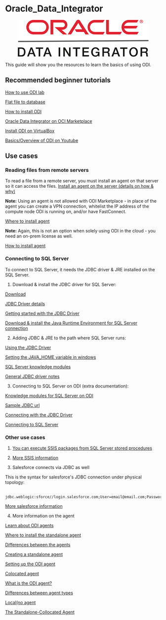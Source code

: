 # Oracle_Data_Integrator

<p align="center">
  <img src="https://github.com/GaryHostt/Oracle_Data_Integrator/blob/master/77.png?raw=true" alt="ODI"/>
</p>

This guide will show you the resources to learn the basics of using ODI. 

## Recommended beginner tutorials
[How to use ODI lab](https://www.oracle.com/technetwork/middleware/data-integrator/overview/odi-12c-getting-started-guide-2032250.pdf)

[Flat file to database](https://www.oracle.com/webfolder/technetwork/tutorials/obe/fmw/odi/odi_12c/odi12c_exp_flat_2_tbl/odi12c_exp_flat_2_tbl.html#section1)

[How to install ODI](https://docs.oracle.com/en/middleware/fusion-middleware/data-integrator/12.2.1.3/odimp/using-oracle-data-integrator-oracle-cloud-marketplace.pdf)

[Oracle Data Integrator on OCI Marketplace](https://cloudmarketplace.oracle.com/marketplace/en_US/listing/59419903)

[Install ODI on VirtualBox](https://www.oracle.com/downloads/developer-vm/community-downloads.html#odi)

[Basics/Overview of ODI on Youtube](https://www.youtube.com/watch?v=Mtz9mEQRBXA)

## Use cases

### Reading files from remote servers
To read a file from a remote server, you must install an agent on that server so it can access the files.
[Install an agent on the server (details on how & why)](https://community.oracle.com/thread/3892184)

**Note:** Using an agent is not allowed with ODI Marketplace - in place of the agent you can create a VPN connection, whitelist the IP address of the compute node ODI is running on, and/or have FastConnect.

[Where to install agent](https://www.ateam-oracle.com/understanding-where-to-install-the-odi-standalone-agent)

**Note:** Again, this is not an option when solely using ODI in the cloud - you need an on-prem license as well. 

[How to install agent](https://docs.oracle.com/en/middleware/data-integrator/12.2.1.3/tutorial-creating-standalone-agent/)

### Connecting to SQL Server

To connect to SQL Server, it needs the JDBC driver & JRE installed on the SQL Server.

1. Download & install the JDBC driver for SQL Server:

[Download](https://www.microsoft.com/en-us/download/details.aspx?id=58505)

[JDBC Driver details](https://docs.microsoft.com/en-us/sql/connect/jdbc/download-microsoft-jdbc-driver-for-sql-server?view=sql-server-ver15)

[Getting started with the JDBC Driver](https://blogs.msdn.microsoft.com/brian_swan/2011/03/02/getting-started-with-the-sql-server-jdbc-driver/)

[Download & install the Java Runtime Environment for SQL Server connection](https://www.oracle.com/technetwork/java/javase/downloads/index.html)

2. Adding JDBC & JRE to the path where SQL Server runs:

[Using the JDBC Driver](https://docs.microsoft.com/en-us/sql/connect/jdbc/using-the-jdbc-driver?view=sql-server-ver15)

[Setting the JAVA_HOME variable in windows](https://confluence.atlassian.com/doc/setting-the-java_home-variable-in-windows-8895.html)

[SQL Server knowledge modules](https://docs.oracle.com/html/E12644_03/ms_sqlserver.htm#BGBHDDGB)

[General JDBC driver notes](https://docs.microsoft.com/en-us/sql/connect/jdbc/overview-of-the-jdbc-driver?view=sql-server-ver15)

3. Connecting to SQL Server on ODI (extra documentation):

[Knowledge modules for SQL Server on ODI](https://docs.oracle.com/middleware/1212/odi/ODIKM/ms_sqlserver.htm#ODIKM957)

[Sample JDBC url](https://docs.microsoft.com/en-us/sql/connect/jdbc/connection-url-sample?view=sql-server-ver15)

[Connecting with the JDBC Driver](https://docs.microsoft.com/en-us/sql/connect/jdbc/connecting-to-sql-server-with-the-jdbc-driver?view=sql-server-ver15)

[Connecting to SQL Server](https://docs.oracle.com/html/E12644_03/ms_sqlserver.htm#BGBHDDGB)

### Other use cases
1. [You can execute SSIS packages from SQL Server stored procedures](https://www.mssqltips.com/sqlservertip/2992/how-to-execute-an-integration-services-ssis-package-from-a-sql-server-stored-procedure/)

2. [More SSIS information](https://docs.microsoft.com/en-us/sql/integration-services/deploy-and-execute-ssis-packages-using-stored-procedures?view=sql-server-2014)

3. Salesforce connects via JDBC as well

  This is the syntax for salesforce's JDBC connection under physical topology:
```     

jdbc.weblogic:sforce//login.salesforce.com;User=email@email.com;Password=password12345;SecurityToken=6gaFzpiuetpyubD6Yhadk;ljadDTlNKpX

```
[More salesforce information](https://blogs.perficient.com/2016/09/14/odi-integration-with-salesforce/)

4. More information on the agent

[Learn about ODI agents](https://blogs.oracle.com/dataintegration/learn-about-oracle-data-integrator-odi-agents)

[Where to install the standalone agent](https://www.ateam-oracle.com/understanding-where-to-install-the-odi-standalone-agent)

[Differences between the agents](https://www.ateam-oracle.com/odi-agents-standalone-jee-and-colocated)

[Creating a standalone agent](https://docs.oracle.com/en/middleware/fusion-middleware/tutorial-creating-standalone-agent/#CreatingaLogicalAgent)

[Setting up the ODI agent](https://www.oracle.com/webfolder/technetwork/tutorials/obe/fmw/odi/odi_11g/setup_odi_agent/setup_odi_agent.htm)

[Colocated agent](https://gerardnico.com/dit/odi/agent#colocated)

[What is the ODI agent?](https://dzone.com/articles/odi-11g-odi-12c-whats-an-agent)

[Differences between agent types](https://stackoverflow.com/questions/51043048/what-is-the-significance-of-localno-agent-standalone-java-agent-in-odi)

[Local(no agent](https://www.databaseusers.com/article/6349392/local(No+agent)+vs+OracleDIAgent)

[The Standalone-Collocated Agent](https://www.kpipartners.com/blog/bid/157960/The-Oracle-Data-Integrator-12C-Standalone-Collocated-Agent)







